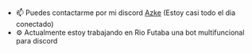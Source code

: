 <!---- 👋 Hola, Azke al habla
- 👀 Programador en Lua & JavaScript (Orientado en el desarollo de bots de discord)
- 💞️ Siempre estoy disponible para realizar proyectos en la plataforma de MTA:SA
- 📷 Portafolios en creacion.
--->
- 📫 Puedes contactarme por mi discord [Azke](https://discord.com/users/858176837733711882) (Estoy casi todo el dia conectado)
- ⚙️ Actualmente estoy trabajando en Rio Futaba una bot multifuncional para discord

<!---
xAzke/xAzke is a ✨ special ✨ repository because its `README.md` (this file) appears on your GitHub profile.
You can click the Preview link to take a look at your changes.
--->
